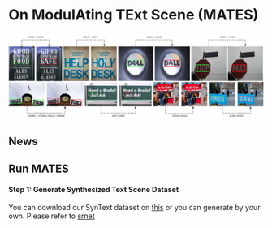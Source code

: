 # On ModulAting TExt Scene (MATES)
![teaser](assets/teaser.png)

## News

## Run MATES

#### Step 1: Generate Synthesized Text Scene Dataset 
You can download our SynText dataset on [this](https://drive.google.com/drive/folders/10DPeYjcpqO_Pxi3KC4kGitGW0Ytc3Eo1?usp=sharing) or you can generate by your own. Please refer to [srnet](https://github.com/Niwhskal/SRNet)

